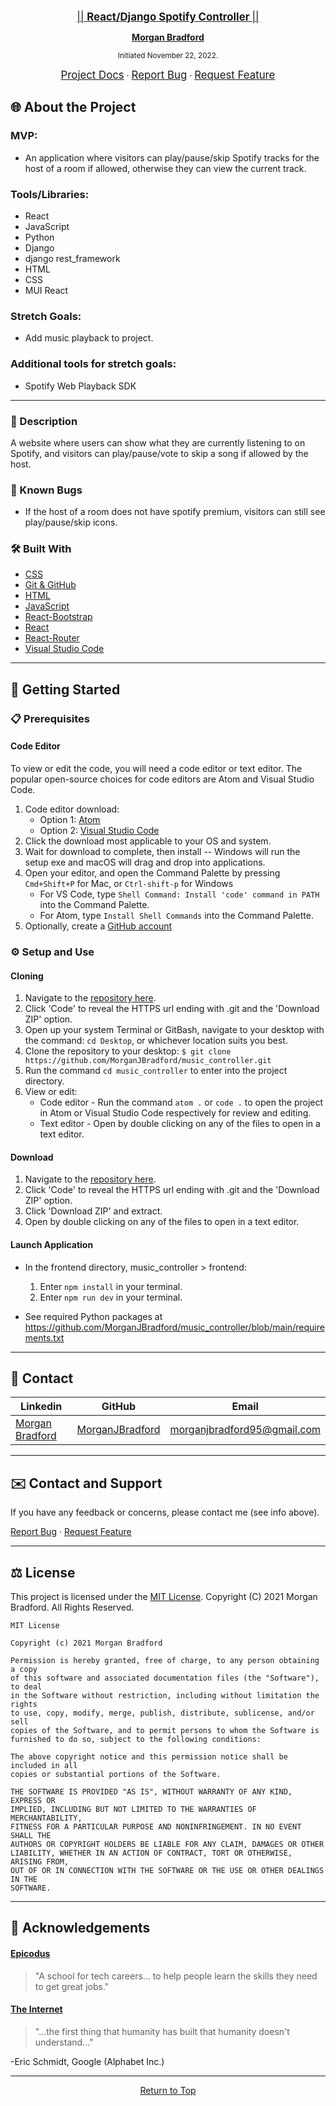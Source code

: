<br>
<p align="center">
  <u><big>|| <b> React/Django Spotify Controller </b> || </big></u>
</p>
<p align="center">
  <p align="center">
  </p>
  <p align="center">
    <a href="https://github.com/MorganJBradford">
      <strong>Morgan Bradford</strong>
    </a>
  </p>

<p align="center">
  <small>Initiated November 22, 2022.</small>
</p>
<p align="center">
    <a href="https://github.com/MorganJBradford/music_controller"><big>Project Docs</big></a> ·
    <a href="https://github.com/MorganJBradford/music_controller/issues"><big>Report Bug</big></a> ·
    <a href="https://github.com/MorganJBradford/music_controller/issues"><big>Request Feature</big></a>
</p>

## 🌐 About the Project

### MVP:

* An application where visitors can play/pause/skip Spotify tracks for the host of a room if allowed, otherwise they can view the current track.

### Tools/Libraries:

* React
* JavaScript
* Python
* Django
* django rest_framework
* HTML
* CSS
* MUI React

### Stretch Goals:

* Add music playback to project.

### Additional tools for stretch goals:

 * Spotify Web Playback SDK


------------------------------

### 📖 Description
A website where users can show what they are currently listening to on Spotify, and visitors can play/pause/vote to skip a song if allowed by the host.

### 🦠 Known Bugs

* If the host of a room does not have spotify premium, visitors can still see play/pause/skip icons.

### 🛠 Built With

* [CSS](https://en.wikipedia.org/wiki/CSS)
* [Git & GitHub](https://github.com/)
* [HTML](https://en.wikipedia.org/wiki/HTML)
* [JavaScript](https://developer.mozilla.org/en-US/docs/Web/JavaScript)
* [React-Bootstrap](https://react-bootstrap.github.io)
* [React](https://reactjs.org)
* [React-Router](https://www.npmjs.com/package/react-router)
* [Visual Studio Code](https://code.visualstudio.com/)

------------------------------

## 🏁 Getting Started

### 📋 Prerequisites

  #### Code Editor

  To view or edit the code, you will need a code editor or text editor. The popular open-source choices for code editors are Atom and Visual Studio Code.

  1) Code editor download:
      * Option 1: [Atom](https://atom.io/)
      * Option 2: [Visual Studio Code](https://code.visualstudio.com/)
  2) Click the download most applicable to your OS and system.
  3) Wait for download to complete, then install -- Windows will run the setup exe and macOS will drag and drop into applications.
  4) Open your editor, and open the Command Palette by pressing `Cmd+Shift+P` for Mac, or `Ctrl-shift-p` for Windows
      * For VS Code, type `Shell Command: Install 'code' command in PATH` into the Command Palette.
      * For Atom, type `Install Shell Commands` into the Command Palette.
  5) Optionally, create a [GitHub account](https://github.com)

### ⚙️ Setup and Use

  #### Cloning

  1) Navigate to the [repository here](https://github.com/MorganJBradford/music_controller).
  2) Click 'Code' to reveal the HTTPS url ending with .git and the 'Download ZIP' option.
  3) Open up your system Terminal or GitBash, navigate to your desktop with the command: `cd Desktop`, or whichever location suits you best.
  4) Clone the repository to your desktop: `$ git clone https://github.com/MorganJBradford/music_controller.git`
  5) Run the command `cd music_controller` to enter into the project directory.
  6) View or edit:
      * Code editor - Run the command `atom .` or `code .` to open the project in Atom or Visual Studio Code respectively for review and editing.
      * Text editor - Open by double clicking on any of the files to open in a text editor.

  #### Download

  1) Navigate to the [repository here](https://github.com/MorganJBradford/music_controller).
  2) Click 'Code' to reveal the HTTPS url ending with .git and the 'Download ZIP' option.
  3) Click 'Download ZIP' and extract.
  4) Open by double clicking on any of the files to open in a text editor.

  #### Launch Application

  * In the frontend directory, music_controller > frontend:
      1. Enter `npm install` in your terminal.
      2. Enter `npm run dev` in your terminal.

  * See required Python packages at https://github.com/MorganJBradford/music_controller/blob/main/requirements.txt

------------------------------

## 🤝 Contact

| Linkedin | GitHub | Email |
|--------|:------:|:-----:|
| [Morgan Bradford](https://www.linkedin.com/in/morganjbradford/) | [MorganJBradford](https://github.com/MorganJBradford) | [morganjbradford95@gmail.com](mailto:morganjbradford95+github@gmail.com) |

------------------------------

## ✉️ Contact and Support

If you have any feedback or concerns, please contact me (see info above).

<p>
  <a href="https://github.com/MorganJBradford/music_controller/issues">Report Bug</a> ·
  <a href="https://github.com/MorganJBradford/music_controller/issues">Request Feature</a>
</p>

------------------------------

## ⚖️ License

This project is licensed under the [MIT License](https://opensource.org/licenses/MIT). Copyright (C) 2021 Morgan Bradford. All Rights Reserved.

```
MIT License

Copyright (c) 2021 Morgan Bradford

Permission is hereby granted, free of charge, to any person obtaining a copy
of this software and associated documentation files (the "Software"), to deal
in the Software without restriction, including without limitation the rights
to use, copy, modify, merge, publish, distribute, sublicense, and/or sell
copies of the Software, and to permit persons to whom the Software is
furnished to do so, subject to the following conditions:

The above copyright notice and this permission notice shall be included in all
copies or substantial portions of the Software.

THE SOFTWARE IS PROVIDED "AS IS", WITHOUT WARRANTY OF ANY KIND, EXPRESS OR
IMPLIED, INCLUDING BUT NOT LIMITED TO THE WARRANTIES OF MERCHANTABILITY,
FITNESS FOR A PARTICULAR PURPOSE AND NONINFRINGEMENT. IN NO EVENT SHALL THE
AUTHORS OR COPYRIGHT HOLDERS BE LIABLE FOR ANY CLAIM, DAMAGES OR OTHER
LIABILITY, WHETHER IN AN ACTION OF CONTRACT, TORT OR OTHERWISE, ARISING FROM,
OUT OF OR IN CONNECTION WITH THE SOFTWARE OR THE USE OR OTHER DEALINGS IN THE
SOFTWARE.
```

------------------------------

## 🌟 Acknowledgements

#### [Epicodus](https://www.epicodus.com/)
>"A school for tech careers... to help people learn the skills they need to get great jobs."

#### [The Internet](https://webfoundation.org/)
>"...the first thing that humanity has built that humanity doesn't understand..."

-Eric Schmidt, Google (Alphabet Inc.)

------------------------------

<p align="center"><a href="#">Return to Top</a></p>
